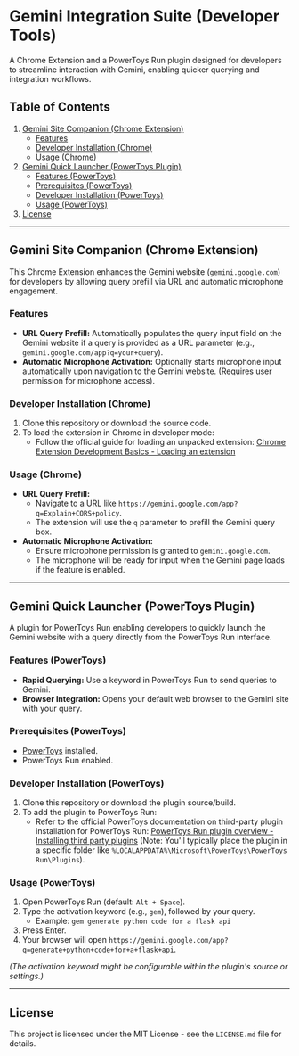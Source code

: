 # Gemini Integration Suite (Developer Tools)

A Chrome Extension and a PowerToys Run plugin designed for developers to streamline interaction with Gemini, enabling quicker querying and integration workflows.

## Table of Contents

1.  [Gemini Site Companion (Chrome Extension)](#gemini-site-companion-chrome-extension)
    * [Features](#features-chrome)
    * [Developer Installation (Chrome)](#developer-installation-chrome)
    * [Usage (Chrome)](#usage-chrome)
2.  [Gemini Quick Launcher (PowerToys Plugin)](#gemini-quick-launcher-powertoys-plugin)
    * [Features (PowerToys)](#features-powertoys)
    * [Prerequisites (PowerToys)](#prerequisites-powertoys)
    * [Developer Installation (PowerToys)](#developer-installation-powertoys)
    * [Usage (PowerToys)](#usage-powertoys)
3.  [License](#license)

---

## Gemini Site Companion (Chrome Extension)

This Chrome Extension enhances the Gemini website (`gemini.google.com`) for developers by allowing query prefill via URL and automatic microphone engagement.

<a name="features-chrome"></a>
### Features
* **URL Query Prefill:** Automatically populates the query input field on the Gemini website if a query is provided as a URL parameter (e.g., `gemini.google.com/app?q=your+query`).
* **Automatic Microphone Activation:** Optionally starts microphone input automatically upon navigation to the Gemini website. (Requires user permission for microphone access).

<a name="developer-installation-chrome"></a>
### Developer Installation (Chrome)
1.  Clone this repository or download the source code.
2.  To load the extension in Chrome in developer mode:
    * Follow the official guide for loading an unpacked extension: [Chrome Extension Development Basics - Loading an extension](https://developer.chrome.com/docs/extensions/mv3/getstarted/development-basics/#load-unpacked)

<a name="usage-chrome"></a>
### Usage (Chrome)

* **URL Query Prefill:**
    * Navigate to a URL like `https://gemini.google.com/app?q=Explain+CORS+policy`.
    * The extension will use the `q` parameter to prefill the Gemini query box.
* **Automatic Microphone Activation:**
    * Ensure microphone permission is granted to `gemini.google.com`.
    * The microphone will be ready for input when the Gemini page loads if the feature is enabled.

---

## Gemini Quick Launcher (PowerToys Plugin)

A plugin for PowerToys Run enabling developers to quickly launch the Gemini website with a query directly from the PowerToys Run interface.

<a name="features-powertoys"></a>
### Features (PowerToys)
* **Rapid Querying:** Use a keyword in PowerToys Run to send queries to Gemini.
* **Browser Integration:** Opens your default web browser to the Gemini site with your query.

<a name="prerequisites-powertoys"></a>
### Prerequisites (PowerToys)
* [PowerToys](https://aka.ms/PowerToys) installed.
* PowerToys Run enabled.

<a name="developer-installation-powertoys"></a>
### Developer Installation (PowerToys)
1.  Clone this repository or download the plugin source/build.
2.  To add the plugin to PowerToys Run:
    * Refer to the official PowerToys documentation on third-party plugin installation for PowerToys Run: [PowerToys Run plugin overview - Installing third party plugins](https://github.com/microsoft/PowerToys/blob/main/doc/thirdPartyRunPlugins.md) (Note: You'll typically place the plugin in a specific folder like `%LOCALAPPDATA%\Microsoft\PowerToys\PowerToys Run\Plugins`).

<a name="usage-powertoys"></a>
### Usage (PowerToys)

1.  Open PowerToys Run (default: `Alt + Space`).
2.  Type the activation keyword (e.g., `gem`), followed by your query.
    * Example: `gem generate python code for a flask api`
3.  Press Enter.
4.  Your browser will open `https://gemini.google.com/app?q=generate+python+code+for+a+flask+api`.

*(The activation keyword might be configurable within the plugin's source or settings.)*

---

## License

This project is licensed under the MIT License - see the `LICENSE.md` file for details.
